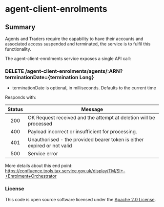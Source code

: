 
# agent-client-enrolments

## Summary


Agents and Traders require the capability to have their accounts and associated access suspended and terminated, the service is to fulfil this functionality.

The agent-client-enrolments service exposes a single API call:

### DELETE /agent-client-enrolments/agents/:ARN?terminationDate={termination Long}

 - terminationDate is optional, in milliseconds. Defaults to the current time

Responds with:

| Status        | Message       |
|:-------------:|---------------|
| 200      | OK Request received and the attempt at deletion will be processed |
| 400      | Payload incorrect or insufficient for processing.|
| 401      | Unauthorised - the provided bearer token is either expired or not valid|
| 500      | Service error |

More details about this end point: https://confluence.tools.tax.service.gov.uk/display/TM/SI+-+Enrolment+Orchestrator

### License

This code is open source software licensed under the [Apache 2.0 License]("http://www.apache.org/licenses/LICENSE-2.0.html").

